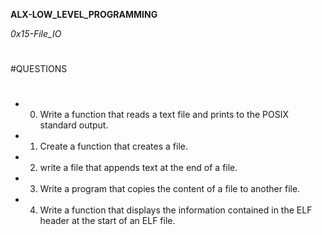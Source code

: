 __ALX-LOW_LEVEL_PROGRAMMING__

_0x15-File_IO_

#
#QUESTIONS
#
* 0. Write a function that reads a text file and prints to the POSIX standard output.

* 1. Create a function that creates a file.

* 2. write a file that appends text at the end of a file.

* 3. Write a program that copies the content of a file to another file.

* 4. Write a function that displays the information contained in the ELF header at the start of an ELF file.
